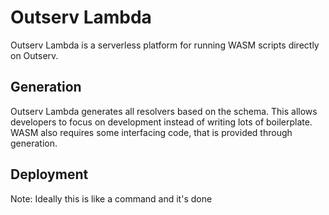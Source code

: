 # Outserv Lambda

Outserv Lambda is a serverless platform for running WASM scripts directly on Outserv.

## Generation

Outserv Lambda generates all resolvers based on the schema. This allows developers to focus on development instead of writing lots of boilerplate. WASM also requires some interfacing code, that is provided through generation.

## Deployment

Note: Ideally this is like a command and it's done